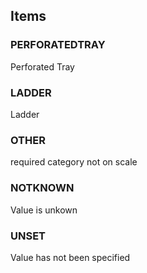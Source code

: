 

<!-- end of short definition -->
## Items

### PERFORATEDTRAY
Perforated Tray

### LADDER
Ladder

### OTHER
required category not on scale

### NOTKNOWN
Value is unkown

### UNSET
Value has not been specified
